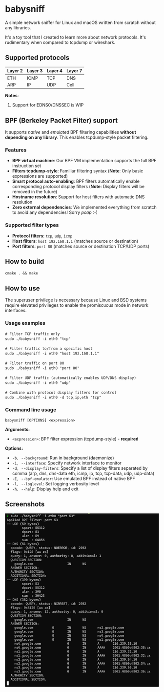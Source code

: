 # babysniff

A simple network sniffer for Linux and macOS written from scratch without any libraries.

It's a toy tool that I created to learn more about network protocols. It's rudimentary when compared to tcpdump or wireshark.

## Supported protocols

| Layer 2  | Layer 3  | Layer 4  | Layer 7  |
|----------|----------|----------|----------|
| ETH      | ICMP     | TCP      | DNS      |
| ARP      | IP       | UDP      | Cell     |

**Notes**:
1. Support for EDNS0/DNSSEC is WIP


## BPF (Berkeley Packet Filter) support

It supports _native_ and _emulated_ BPF filtering capabilities **without depending on any library**. This enables tcpdump-style packet filtering.

### Features

- **BPF virtual machine**: Our BPF VM implementation supports the full BPF instruction set
- **Filters tcpdump-style**: Familiar filtering syntax (**Note**: Only basic expressions are supported)
- **Smart protocol auto-enabling**: BPF filters automatically enable corresponding protocol display filters (**Note**: Display filters will be removed in the future)
- **Hostname resolution**: Support for host filters with automatic DNS resolution
- **Zero external dependencies**: We implemented everything from scratch to avoid any dependencies! Sorry _pcap_ :-)

### Supported filter types

- **Protocol filters**: `tcp`, `udp`, `icmp`
- **Host filters**: `host 192.168.1.1` (matches source or destination)
- **Port filters**: `port 80` (matches source or destination TCP/UDP ports)

## How to build

```shell
cmake . && make
```

## How to use

The superuser privilege is necessary because Linux and BSD systems require elevated privileges to enable the promiscuous mode in network interfaces.

### Usage examples

```shell
# Filter TCP traffic only
sudo ./babysniff -i eth0 "tcp"

# Filter traffic to/from a specific host
sudo ./babysniff -i eth0 "host 192.168.1.1"

# Filter traffic on port 80
sudo ./babysniff -i eth0 "port 80"

# Filter UDP traffic (automatically enables UDP/DNS display)
sudo ./babysniff -i eth0 "udp"

# Combine with protocol display filters for control
sudo ./babysniff -i eth0 -d tcp,ip,eth "tcp"
```

### Command line usage

```
babysniff [OPTIONS] <expression>
```

**Arguments:**
- `<expression>`: BPF filter expression (tcpdump-style) - **required**

**Options:**
- `-b, --background`: Run in background (daemonize)
- `-i, --interface`: Specify network interface to monitor
- `-d, --display-filters`: Specify a list of display filters separated by comma (arp, dns, dns-data eth, icmp, ip, tcp, tcp-data, udp, udp-data)
- `-E, --bpf-emulator`: Use emulated BPF instead of native BPF
- `-l, --loglevel`: Set logging verbosity level
- `-h, --help`: Display help and exit

## Screenshots

![Screenshot 1](/docs/screenshots/screenshot1.png?raw=true "screenshot 1")
